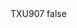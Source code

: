 <?xml version="1.0" encoding="UTF-8"?>
<CustomMetadata xmlns="http://soap.sforce.com/2006/04/metadata">
    <label>TXU907</label>
    <protected>false</protected>
</CustomMetadata>
